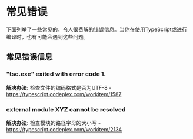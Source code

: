 # 常见错误
下面列举了一些常见的，令人很费解的错误信息。当你在使用TypeScript或进行编译时，也有可能会遇到这些问题。

## 常见错误信息

### "tsc.exe" exited with error code 1.

**解决办法:**
检查文件的编码格式是否为UTF-8 - https://typescript.codeplex.com/workitem/1587

### external module XYZ cannot be resolved
**解决办法:**
检查模块的路径字母的大小写 - https://typescript.codeplex.com/workitem/2134
